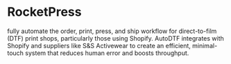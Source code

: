 # RocketPress
fully automate the order, print, press, and ship workflow for direct-to-film (DTF) print shops, particularly those using Shopify. AutoDTF integrates with Shopify and suppliers like S&amp;S Activewear to create an efficient, minimal-touch system that reduces human error and boosts throughput.
